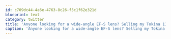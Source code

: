 ```yaml
---
id: c709dc44-4a6e-4763-8c26-f5c1f62e321d
blueprint: text
category: twitter
title: 'Anyone looking for a wide-angle EF-S lens? Selling my Tokina 11-16mm/2.8  $535'
caption: 'Anyone looking for a wide-angle EF-S lens? Selling my Tokina 11-16mm/2.8  $535'
---
```

